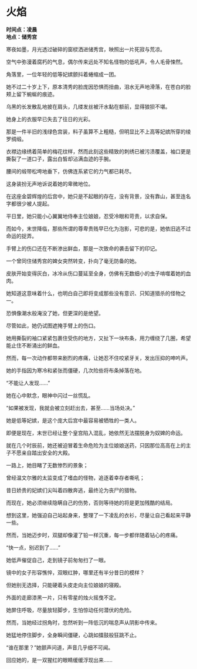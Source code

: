 # 火焰

**时间点：凌晨**  
**地点：储秀宫**

寒夜如墨，月光透过破碎的窗棂洒进储秀宫，映照出一片死寂与荒凉。

空气中弥漫着腐朽的气息，偶尔传来远处不知名怪物的低吼声，令人毛骨悚然。

角落里，一位年轻的低等妃嫔颤抖着蜷缩成一团。

她不过二十岁上下，原本清秀的脸庞因恐惧而扭曲，泪水无声地滑落，在苍白的脸颊上留下蜿蜒的痕迹。

乌黑的长发散乱地披在肩头，几缕发丝被汗水黏在额前，显得狼狈不堪。

她身上的衣服早已失去了往日的光彩。

那是一件半旧的浅绿色宫装，料子虽算不上粗糙，但明显比不上高等妃嫔所穿的绫罗绸缎。

衣襟边缘绣着简单的梅花纹样，然而此刻这些精致的刺绣已被污渍覆盖，袖口更是撕裂了一道口子，露出白皙却沾满血迹的手腕。

腰间的缎带松垮地垂下，仿佛连系紧它的力气都已耗尽。

这身装扮无声地诉说着她的卑微地位。

在这座金碧辉煌的后宫中，她只是不起眼的存在，没有背景，没有靠山，甚至连名字都很少被人提起。

平日里，她只能小心翼翼地侍奉主位娘娘，忍受冷眼和苛责，以求自保。

而如今，末世降临，那些所谓的尊卑贵贱早已化为泡影，可悲的是，她依旧逃不过命运的捉弄。

手臂上的伤口还在不断渗出鲜血，那是一次致命的袭击留下的印记。

一个曾同住储秀宫的婢女突然转变，扑向了毫无防备的她。

皮肤开始变得灰白，冰冷从伤口蔓延至全身，仿佛有无数细小的虫子啃噬着她的血肉。

她知道这意味着什么，也明白自己即将变成那些没有意识、只知道猎杀的怪物之一。

恐惧像潮水般淹没了她，但更深的是绝望。

尽管如此，她仍试图遮掩手臂上的伤口。

她用撕裂的袖口紧紧包裹住受伤的地方，又扯下一块布条，用力缠绕了几圈，希望能止住不断涌出的鲜血。

然而，每一次动作都带来剧烈的疼痛，让她忍不住咬紧牙关，发出压抑的呻吟声。

她的手指因为寒冷和紧张而僵硬，几次险些将布条掉落在地。

“不能让人发现……”

她在心中默念，眼神中闪过一丝慌乱。

“如果被发现，我就会被立刻赶出去，甚至……当场处决。”

她是低等妃嫔，是这个庞大后宫中最容易被牺牲的一类人。

即便是现在，末世已经让整个皇宫陷入混乱，她依然无法摆脱身为奴婢的命运。

就在几个时辰前，她还被迫冒着生命危险为主位娘娘送药，只因那位高高在上的主子不愿亲自踏出安全的大殿。

一路上，她目睹了无数惨烈的景象；

曾经温文尔雅的太监变成了嗜血的怪物，追逐着幸存者嘶吼；

昔日娇贵的妃嫔们尖叫着四散奔逃，最终沦为丧尸的猎物。

而现在，她必须继续隐瞒自己的伤势，否则等待她的将是更加残酷的结局。

想到这里，她强迫自己站起身来，整理了一下凌乱的衣衫，尽量让自己看起来平静一些。

然而，当她迈步时，双腿却像灌了铅一样沉重，每一步都伴随着钻心的疼痛。

“快一点，别迟到了……”

她低声催促自己，走到镜子前匆匆扫了一眼。

镜中的女子形容憔悴，双眼红肿，哪里还有半分昔日的模样？

但她别无选择，只能硬着头皮走向主位娘娘的寝殿。

外面的走廊漆黑一片，只有零星的烛火摇曳不定。

她屏住呼吸，尽量放轻脚步，生怕惊动任何潜伏的危险。

然而，当她经过拐角时，忽然听到一阵低沉的喘息声从阴影中传来。

她猛地停住脚步，全身瞬间僵硬，心跳如擂鼓般狂跳不止。

“谁在那里？”她颤声问道，声音几乎细不可闻。

回应她的，是一双猩红的眼睛缓缓浮现出来……
